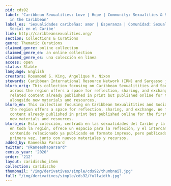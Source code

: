 ```yaml
---
pid: cds92
label: 'Caribbean Sexualities: Love | Hope | Community: Sexualities & Social Justice
  in the Caribbean'
label_es: 'Sexualidades caribeñas: amor | Esperanza | Comunidad: Sexualidades y Justicia
  Social en el Caribe'
link: http://caribbeansexualities.org/
section: Collections & Curations
genre: Thematic Curations
claimed_genre: online collection
claimed_genre_en: an online collection
claimed_genre_es: una colección en línea
access: open
status: Stable
language: English
creators: Rosamond S. King, Angelique V. Nixon
stewards: Caribbean International Resource Network (IRN) and Sargasso journal
blurb_orig: This collection focusing on Caribbean Sexualitities and Social Justice
  across the region offers a space for reflection, sharing, and exchange. We feature
  related content already published in print but published online for the first time,
  alongside new materials and resources.
blurb_en: This collection focusing on Caribbean Sexualitities and Social Justice across
  the region offers a space for reflection, sharing, and exchange. We feature related
  content already published in print but published online for the first time, alongside
  new materials and resources.
blurb_es: Esta colección, centrada en las sexualidades del Caribe y la justicia social
  en toda la región, ofrece un espacio para la reflexión, y el intercambio. Presentamos
  contenido relacionado ya publicado en formato impreso, pero publicado en línea por
  primera vez, junto con nuevos materiales y recursos.
added_by: Kaneesha Parsard
twitter: "@kaneeshaparsard"
census_year: '2020'
order: '212'
layout: caridischo_item
collection: caridischo
thumbnail: "/img/derivatives/simple/cds92/thumbnail.jpg"
full: "/img/derivatives/simple/cds92/fullwidth.jpg"
---
```

